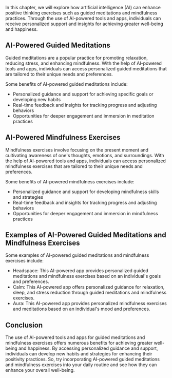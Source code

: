 
In this chapter, we will explore how artificial intelligence (AI) can enhance positive thinking exercises such as guided meditations and mindfulness practices. Through the use of AI-powered tools and apps, individuals can receive personalized support and insights for achieving greater well-being and happiness.

AI-Powered Guided Meditations
-----------------------------

Guided meditations are a popular practice for promoting relaxation, reducing stress, and enhancing mindfulness. With the help of AI-powered tools and apps, individuals can access personalized guided meditations that are tailored to their unique needs and preferences.

Some benefits of AI-powered guided meditations include:

* Personalized guidance and support for achieving specific goals or developing new habits
* Real-time feedback and insights for tracking progress and adjusting behaviors
* Opportunities for deeper engagement and immersion in meditation practices

AI-Powered Mindfulness Exercises
--------------------------------

Mindfulness exercises involve focusing on the present moment and cultivating awareness of one's thoughts, emotions, and surroundings. With the help of AI-powered tools and apps, individuals can access personalized mindfulness exercises that are tailored to their unique needs and preferences.

Some benefits of AI-powered mindfulness exercises include:

* Personalized guidance and support for developing mindfulness skills and strategies
* Real-time feedback and insights for tracking progress and adjusting behaviors
* Opportunities for deeper engagement and immersion in mindfulness practices

Examples of AI-Powered Guided Meditations and Mindfulness Exercises
-------------------------------------------------------------------

Some examples of AI-powered guided meditations and mindfulness exercises include:

* Headspace: This AI-powered app provides personalized guided meditations and mindfulness exercises based on an individual's goals and preferences.
* Calm: This AI-powered app offers personalized guidance for relaxation, sleep, and stress reduction through guided meditations and mindfulness exercises.
* Aura: This AI-powered app provides personalized mindfulness exercises and meditations based on an individual's mood and preferences.

Conclusion
----------

The use of AI-powered tools and apps for guided meditations and mindfulness exercises offers numerous benefits for achieving greater well-being and happiness. By accessing personalized guidance and support, individuals can develop new habits and strategies for enhancing their positivity practices. So, try incorporating AI-powered guided meditations and mindfulness exercises into your daily routine and see how they can enhance your overall well-being.
